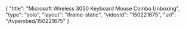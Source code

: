 {
    "title": "Microsoft Wireless 3050 Keyboard Mouse Combo Unboxing",
    "type": "solo",
    "layout": "iframe-static",
    "videoId": "150221675",
    "url": "\/tvpembed\/150221675"
}